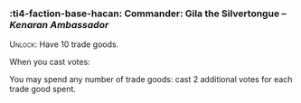 ### :ti4-faction-base-hacan: **Commander**: Gila the Silvertongue – _Kenaran Ambassador_

<span style="font-variant:small-caps;">Unlock</span>: Have 10 trade goods.

When you cast votes:

You may spend any number of trade goods: cast 2 additional votes for each trade good spent.

